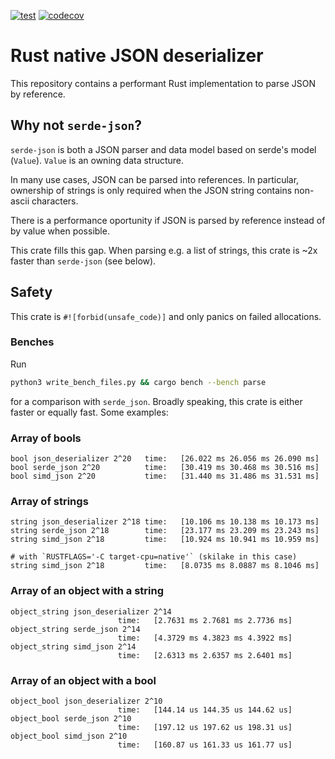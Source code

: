 [![test](https://github.com/jorgecarleitao/json-deserializer/actions/workflows/test.yml/badge.svg)](https://github.com/jorgecarleitao/json-deserializer/actions/workflows/test.yml)
[![codecov](https://codecov.io/gh/jorgecarleitao/json-deserializer/branch/main/graph/badge.svg?token=AgyTF60R3D)](https://codecov.io/gh/jorgecarleitao/json-deserializer)

# Rust native JSON deserializer

This repository contains a performant Rust implementation to parse JSON by reference.

## Why not `serde-json`?

`serde-json` is both a JSON parser and data model based on serde's model (`Value`).
`Value` is an owning data structure.

In many use cases, JSON can be parsed into references. In particular, ownership of strings
is only required when the JSON string contains non-ascii characters.

There is a performance oportunity if JSON is parsed by reference instead of by value when possible.

This crate fills this gap. When parsing e.g. a list of strings, this crate
is ~2x faster than `serde-json` (see below).

## Safety

This crate is `#![forbid(unsafe_code)]` and only panics on failed allocations.

### Benches

Run

```bash
python3 write_bench_files.py && cargo bench --bench parse
```

for a comparison with `serde_json`. Broadly speaking, this crate is either faster or equally fast.
Some examples:

### Array of bools
```
bool json_deserializer 2^20   time:   [26.022 ms 26.056 ms 26.090 ms]
bool serde_json 2^20          time:   [30.419 ms 30.468 ms 30.516 ms]
bool simd_json 2^20           time:   [31.440 ms 31.486 ms 31.531 ms] 
```

### Array of strings
```
string json_deserializer 2^18 time:   [10.106 ms 10.138 ms 10.173 ms]
string serde_json 2^18        time:   [23.177 ms 23.209 ms 23.243 ms]
string simd_json 2^18         time:   [10.924 ms 10.941 ms 10.959 ms]

# with `RUSTFLAGS='-C target-cpu=native'` (skilake in this case)
string simd_json 2^18         time:   [8.0735 ms 8.0887 ms 8.1046 ms]
```

### Array of an object with a string
```
object_string json_deserializer 2^14
                        time:   [2.7631 ms 2.7681 ms 2.7736 ms]
object_string serde_json 2^14
                        time:   [4.3729 ms 4.3823 ms 4.3922 ms]
object_string simd_json 2^14
                        time:   [2.6313 ms 2.6357 ms 2.6401 ms]
```

### Array of an object with a bool

```
object_bool json_deserializer 2^10
                        time:   [144.14 us 144.35 us 144.62 us]
object_bool serde_json 2^10
                        time:   [197.12 us 197.62 us 198.31 us]
object_bool simd_json 2^10
                        time:   [160.87 us 161.33 us 161.77 us]
```
